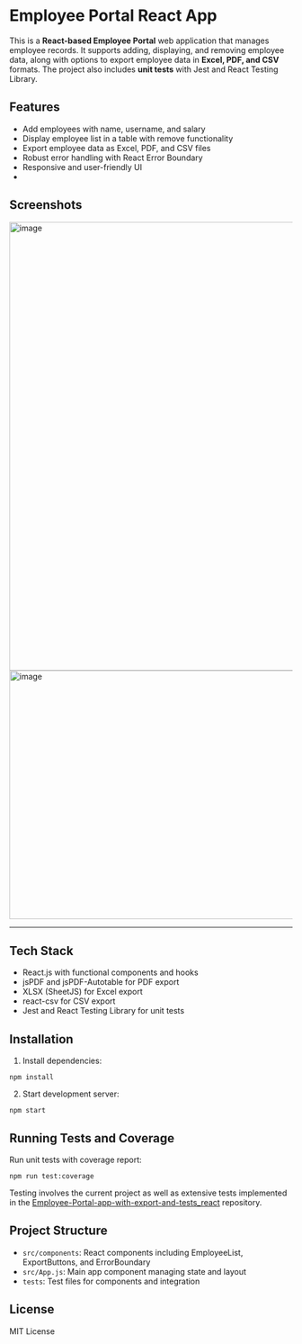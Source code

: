 # Employee Portal React App

This is a **React-based Employee Portal** web application that manages employee records. It supports adding, displaying, and removing employee data, along with options to export employee data in **Excel, PDF, and CSV** formats. The project also includes **unit tests** with Jest and React Testing Library.

## Features

- Add employees with name, username, and salary
- Display employee list in a table with remove functionality
- Export employee data as Excel, PDF, and CSV files
- Robust error handling with React Error Boundary
- Responsive and user-friendly UI
- 
## **Screenshots**

<img width="1803" height="797" alt="image" src="https://github.com/user-attachments/assets/47c73a75-dbbd-455f-ab52-22ccabb0fa69" />

<img width="1900" height="442" alt="image" src="https://github.com/user-attachments/assets/3422b82c-8d67-4310-8689-7f22de006cc7" />

---

## Tech Stack

- React.js with functional components and hooks
- jsPDF and jsPDF-Autotable for PDF export
- XLSX (SheetJS) for Excel export
- react-csv for CSV export
- Jest and React Testing Library for unit tests

## Installation

1. Install dependencies:

```
npm install

```

2. Start development server:

```
npm start

```

## Running Tests and Coverage

Run unit tests with coverage report:

```
npm run test:coverage
```

Testing involves the current project as well as extensive tests implemented in the [Employee-Portal-app-with-export-and-tests_react](https://github.com/Sanjana1279/Employee-Portal-app-with-export-and-tests_react/tree/main) repository.

## Project Structure

- `src/components`: React components including EmployeeList, ExportButtons, and ErrorBoundary
- `src/App.js`: Main app component managing state and layout
- `tests`: Test files for components and integration

## License

MIT License
```

